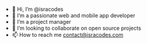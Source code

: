 - 👋 Hi, I’m @isracodes
- 👀 I’m a passionate web and mobile app developer
- 🌱 I’m a project manager
- 💞️ I’m looking to collaborate on open source projects
- 📫 How to reach me contact@isracodes.com

<!---
isracodes/isracodes is a ✨ special ✨ repository because its `README.md` (this file) appears on your GitHub profile.
You can click the Preview link to take a look at your changes.
--->
